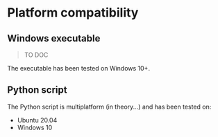 # Platform compatibility

## Windows executable

> TO DOC

The executable has been tested on Windows 10+.

## Python script

The Python script is multiplatform (in theory...) and has been tested on:

- Ubuntu 20.04
- Windows 10
